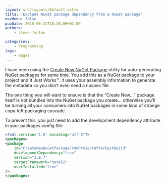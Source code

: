 ```yaml
---
layout: src/layouts/Default.astro
title: 'Exclude NuGet package dependency from a NuGet package'
navMenu: false
pubDate: 2015-06-23T18:26:09+01:00
authors:
    - steve-fenton

categories:
    - Programming
tags:
    - Nuget
---
```


I have been using the [Create New NuGet Package](/blog/2014/08/Share-Your-Own-Code-With-NuGet/) utility for auto-generating NuGet packages for some time. You add this as a NuGet package to your project and It Just Works™. It uses your assembly information to generate the metadata so you don’t even need a nuspec file.

The one thing you will want to ensure is that the “Create New…” package itself is not bundled into the NuGet package you create… otherwise you’ll be turning all your consumers into NuGet packages in some kind of strange copy-left packaging cascade.

To prevent this, you just need to add the development dependency attribute in your packages.config file:

```xml
<?xml version="1.0" encoding="utf-8"?>
<packages>
<package
    id="CreateNewNuGetPackageFromProjectAfterEachBuild"
    developmentDependency="true"
    version="1.8.7"
    targetFramework="net452"
    userInstalled="true"
/>
</packages>
```